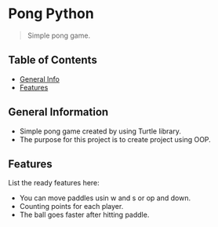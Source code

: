 # Pong Python
> Simple pong game.

## Table of Contents
* [General Info](#general-information)
* [Features](#features)


## General Information
- Simple pong game created by using Turtle library.
- The purpose for this project is to create project using OOP.


## Features
List the ready features here:
- You can move paddles usin w and s or op and down.
- Counting points for each player.
- The ball goes faster after hitting paddle.
